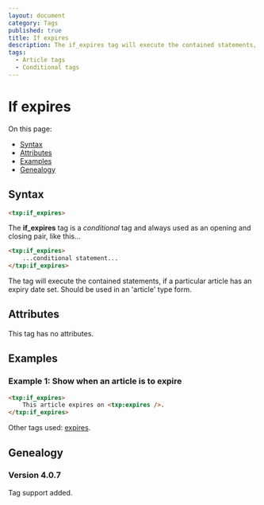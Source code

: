 ```yaml
---
layout: document
category: Tags
published: true
title: If expires
description: The if_expires tag will execute the contained statements, if a particular article has an expiry date set.
tags:
  - Article tags
  - Conditional tags
---
```


# If expires

On this page:

* [Syntax](#syntax)
* [Attributes](#attributes)
* [Examples](#examples)
* [Genealogy](#genealogy)

## Syntax

~~~ html
<txp:if_expires>
~~~

The **if_expires** tag is a *conditional* tag and always used as an opening and closing pair, like this...

~~~ html
<txp:if_expires>
    ...conditional statement...
</txp:if_expires>
~~~

The tag will execute the contained statements, if a particular article has an expiry date set. Should be used in an 'article' type form.

## Attributes

This tag has no attributes.

## Examples

### Example 1: Show when an article is to expire

~~~ html
<txp:if_expires>
    This article expires on <txp:expires />.
</txp:if_expires>
~~~

Other tags used: [expires](expires).

## Genealogy

### Version 4.0.7

Tag support added.
